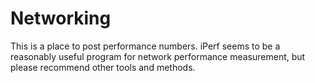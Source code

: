 # Networking

This is a place to post performance numbers. iPerf seems to be a reasonably useful program for network performance measurement, but please recommend other tools and methods.
